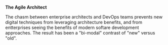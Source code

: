 **The Agile Architect**

The chasm between enterprise architects and DevOps teams prevents new digital techniques from leveraging architecture benefits, and from entterprises seeing the benefits of modern softare development approaches. The result has been a "bi-modal" contrast of "new" versus "old".
